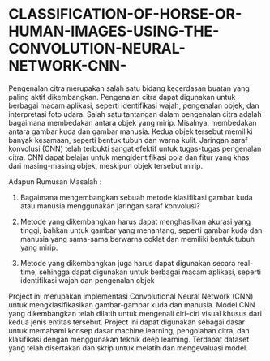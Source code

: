 # CLASSIFICATION-OF-HORSE-OR-HUMAN-IMAGES-USING-THE-CONVOLUTION-NEURAL-NETWORK-CNN-

Pengenalan citra merupakan salah satu bidang kecerdasan buatan yang paling aktif dikembangkan. Pengenalan citra dapat digunakan untuk berbagai macam aplikasi, seperti identifikasi wajah, pengenalan objek, dan interpretasi foto udara.
Salah satu tantangan dalam pengenalan citra adalah bagaimana membedakan antara objek yang mirip. Misalnya, membedakan antara gambar kuda dan gambar manusia. Kedua objek tersebut memiliki banyak kesamaan, seperti bentuk tubuh dan warna kulit.
Jaringan saraf konvolusi (CNN) telah terbukti sangat efektif untuk tugas-tugas pengenalan citra. CNN dapat belajar untuk mengidentifikasi pola dan fitur yang khas dari masing-masing objek, meskipun objek tersebut mirip.


Adapun Rumusan Masalah :
1. Bagaimana mengembangkan sebuah metode klasifikasi gambar kuda atau manusia menggunakan jaringan saraf konvolusi?

2. Metode yang dikembangkan harus dapat menghasilkan akurasi yang tinggi, bahkan untuk gambar yang menantang, seperti gambar kuda dan manusia yang sama-sama berwarna coklat dan memiliki bentuk tubuh yang mirip.

3. Metode yang dikembangkan juga harus dapat digunakan secara real-time, sehingga dapat digunakan untuk berbagai macam aplikasi, seperti identifikasi wajah dan pengenalan objek

Project ini merupakan implementasi Convolutional Neural Network (CNN) untuk mengklasifikasikan gambar-gambar kuda dan manusia. Model CNN yang dikembangkan telah dilatih untuk mengenali ciri-ciri visual khusus dari kedua jenis entitas tersebut. Project ini dapat digunakan sebagai dasar untuk memahami konsep dasar machine learning, pengolahan citra, dan klasifikasi dengan menggunakan teknik deep learning. Terdapat dataset yang telah disertakan dan skrip untuk melatih dan mengevaluasi model.
